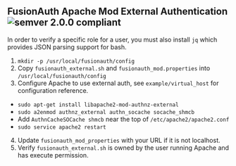 ## FusionAuth Apache Mod External Authentication ![semver 2.0.0 compliant](http://img.shields.io/badge/semver-2.0.0-brightgreen.svg?style=flat-square)

In order to verify a specific role for a user, you must also install `jq` which provides JSON parsing support for bash.

1. `mkdir -p /usr/local/fusionauth/config`
2. Copy `fusionauth_external.sh` and `fusionauth_mod.properties` into `/usr/local/fusionauth/config`
3. Configure Apache to use external auth, see `example/virtual_host` for configuration reference.
  - `sudo apt-get install libapache2-mod-authnz-external`
  - `sudo a2enmod authnz_external authn_socache socache_shmcb`
  - Add `AuthnCacheSOCache shmcb` near the top of `/etc/apache2/apache2.conf`
  - `sudo service apache2 restart`
4. Update `fusionauth_mod_properties` with your URL if it is not localhost.
5. Verify `fusionauth_external.sh` is owned by the user running Apache and has execute permission.




